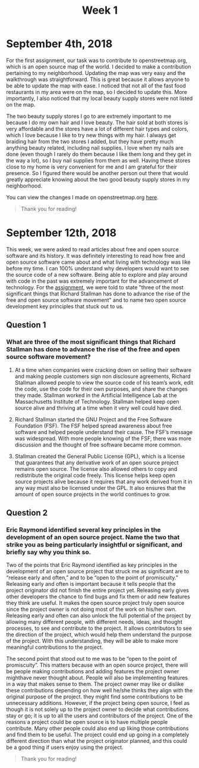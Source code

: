 ﻿---
layout: post
title: Week 1
---
# September 4th, 2018

  For the first assignment, our task was to contribute to openstreetmap.org, which is an open source map of the world. I decided to make a contribution pertaining to my neighborhood. Updating the map was very easy and the walkthrough was straightforward. This is great because it allows anyone to be able to update the map with ease. I noticed that not all of the fast food restaurants in my area were on the map, so I decided to update this. More importantly, I also noticed that my local beauty supply stores were not listed on the map. 

  The two beauty supply stores I go to are extremely important to me because I do my own hair and I love beauty. The hair sold at both stores is very affordable and the stores have a lot of different hair types and colors, which I love because I like to try new things with my hair. I always get braiding hair from the two stores I added, but they have pretty much anything beauty related, including nail supplies. I love when my nails are done (even though I rarely do them because I like them long and they get in the way a lot), so I buy nail supplies from them as well. Having these stores close to my home is very convenient for me and I am grateful for their presence. So I figured there would be another person out there that would greatly appreciate knowing about the two good beauty supply stores in my neighborhood.

You can view the changes I made on openstreetmap.org [here](https://www.openstreetmap.org/user/lashana29/history).

> Thank you for reading!

# September 12th, 2018

This week, we were asked to read articles about free and open source software and its history. It was definitely interesting to read how free and open source software came about and what living with technology was like before my time. I can 100% understand why developers would want to see the source code of a new software. Being able to explore and play around with code in the past was extremely important for the advancement of technology. For the [assignment](http://www.compsci.hunter.cuny.edu/~sweiss/course_materials/cs_ossd/assignments/assignment_02_readings.pdf), we were told to state "three of the most significant things that Richard Stallman has done to advance the rise of the free and open source software movement" and to name two open source development key principles that stuck out to us.

## Question 1
### What are three of the most significant things that Richard Stallman has done to advance the rise of the free and open source software movement?

1. At a time when companies were cracking down on selling their software and making people customers sign non disclosure agreements, Richard Stallman allowed people to view the source code of his team’s work, edit the code, use the code for their own purposes, and share the changes they made. Stallman worked in the Artificial Intelligence Lab at the Massachusetts Institute of Technology. Stallman helped keep open source alive and thriving at a time when it very well could have died. 

2. Richard Stallman started the GNU Project and the Free Software Foundation (FSF). The FSF helped spread awareness about free software and helped people understand their cause. The FSF’s message was widespread. With more people knowing of the FSF, there was more discussion and the thought of free software became more common. 

3. Stallman created the General Public License (GPL), which is a license that guarantees that any derivative work of an open source project remains open source. The license also allowed others to copy and redistribute the original code freely. This license helps keep open source projects alive because it requires that any work derived from it in any way must also be licensed under the GPL. It also ensures that the amount of open source projects in the world continues to grow. 


## Question 2
### Eric Raymond identified several key principles in the development of an open source project. Name the two that strike you as being particularly insightful or significant, and briefly say why you think so.

Two of the points that Eric Raymond identified as key principles in the development of an open source project that struck me as significant are to “release early and often,” and to be “open to the point of promiscuity.” Releasing early and often is important because it tells people that the project originator did not finish the entire project yet. Releasing early gives other developers the chance to find bugs and fix them or add new features they think are useful. It makes the open source project truly open source since the project owner is not doing most of the work on his/her own. Releasing early and often can also unlock the full potential of the project by allowing many different people, with different needs, ideas, and thought processes, to see and contribute to the project. It allows contributors to see the direction of the project, which would help them understand the purpose of the project. With this understanding, they will be able to make more meaningful contributions to the project. 

The second point that stood out to me was to be “open to the point of promiscuity”. This matters because with an open source project, there will be people making contributions and adding features the project owner mighthave never thought about. People will also be implementing features in a way that makes sense to them. The project owner may like or dislike these contributions depending on how well he/she thinks they align with the original purpose of the project. they might find some contributions to be unnecessary additions. However, if the project being open source, I feel as though it is not solely up to the project owner to decide what contributions stay or go; it is up to all the users and contributors of the project. One of the reasons a project could be open source is to have multiple people contribute. Many other people could also end up liking those contributions and find them to be useful. The project could end up going in a completely different direction than what the project originator planned, and this could be a good thing if users enjoy using the project.

> Thank you for reading!
